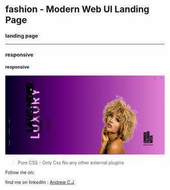 # fashion - Modern Web UI Landing Page

### landing page
---
### responsive
####  responsive

![This is an image](./levender.png)

> Pure CSS - Only Css No any other external plugins

Follow me on:

find me on linkedlin : [Andrew C.J]( https://linkedin.com/in/https://www.linkedin.com/in/andrew-j-chukwuweike-se )
  

  